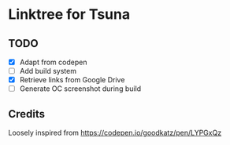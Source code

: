 # Linktree for Tsuna


## TODO
- [x] Adapt from codepen
- [ ] Add build system
- [x] Retrieve links from Google Drive
- [ ] Generate OC screenshot during build

## Credits

Loosely inspired from https://codepen.io/goodkatz/pen/LYPGxQz